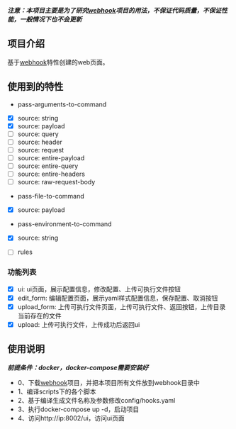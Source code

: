 ***注意：本项目主要是为了研究[webhook](https://github.com/soulteary/webhook.git)项目的用法，不保证代码质量，不保证性能，一般情况下也不会更新***

## 项目介绍
基于[webhook](https://github.com/soulteary/webhook.git)特性创建的web页面。

## 使用到的特性
* pass-arguments-to-command
- [x] source: string
- [x] source: payload
- [ ] source: query
- [ ] source: header
- [ ] source: request
- [ ] source: entire-payload
- [ ] source: entire-query
- [ ] source: entire-headers
- [ ] source: raw-request-body
* pass-file-to-command
- [x] source: payload
* pass-environment-to-command
- [x] source: string
* [ ] rules


### 功能列表
- [x] ui: ui页面，展示配置信息，修改配置、上传可执行文件按钮
- [x] edit_form: 编辑配置页面，展示yaml样式配置信息，保存配置、取消按钮
- [x] upload_form: 上传可执行文件页面，上传可执行文件、返回按钮，上传目录当前存在的文件
- [x] upload: 上传可执行文件，上传成功后返回ui

## 使用说明
***前提条件：docker，docker-compose需要安装好***
* 0、下载[webhook](https://github.com/soulteary/webhook.git)项目，并把本项目所有文件放到webhook目录中
* 1、编译scripts下的各个脚本
* 2、基于编译生成文件名称及参数修改config/hooks.yaml
* 3、执行docker-compose up -d，启动项目
* 4、访问http://ip:8002/ui，访问ui页面